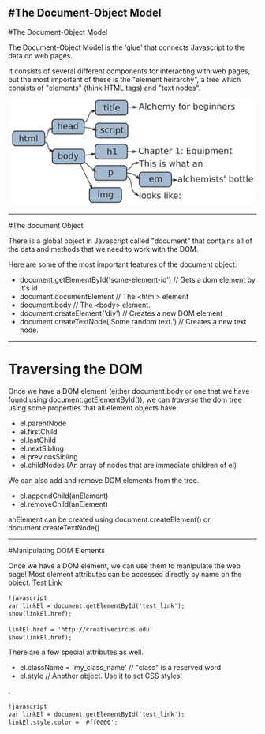 #The Document-Object Model
---
#The Document-Object Model

The Document-Object Model is the 'glue' that connects Javascript to the data on web pages.

It consists of several different components for interacting with web pages, but the most important of these is the "element heirarchy", a tree which consists of "elements" (think HTML tags) and "text nodes".

<div style="text-align: center">
<img src="img/html.png" />
</div>

---
#The document Object

There is a global object in Javascript called "document" that contains all of the data and methods that we need to work with the DOM.

Here are some of the most important features of the document object:

* document.getElementById('some-element-id') // Gets a dom element by it's id
* document.documentElement // The &lt;html&gt; element
* document.body // The &lt;body&gt; element.
* document.createElement('div') // Creates a new DOM element
* document.createTextNode('Some random text.') // Creates a new text node.

---
# Traversing the DOM

Once we have a DOM element (either document.body or one that we have found using document.getElementById()), we can *traverse* the dom tree using some properties that all element objects have.

* el.parentNode
* el.firstChild
* el.lastChild
* el.nextSibling
* el.previousSibling
* el.childNodes (An array of nodes that are immediate children of el)

We can also add and remove DOM elements from the tree.

* el.appendChild(anElement)
* el.removeChild(anElement)

anElement can be created using document.createElement() or document.createTextNode()

---
#Manipulating DOM Elements

Once we have a DOM element, we can use them to manipulate the web page! Most element attributes can be accessed directly by name on the object. <a href="http://bhcarpenter.com" id="test_link">Test Link</a>

    !javascript
    var linkEl = document.getElementById('test_link');
    show(linkEl.href);

    linkEl.href = 'http://creativecircus.edu'
    show(linkEl.href);


There are a few special attributes as well.

* el.className = 'my\_class\_name' // "class" is a reserved word
* el.style // Another object. Use it to set CSS styles!

.

    !javascript
    var linkEl = document.getElementById('test_link');
    linkEl.style.color = '#ff0000';

